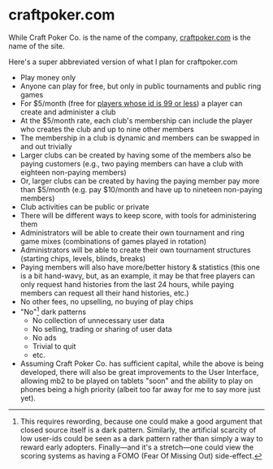 # craftpoker.com

While Craft Poker Co. is the name of the company,
[craftpoker.com](https://craftpoker.com) is the name of the site.

Here's a super abbreviated version of what I plan for craftpoker.com
* Play money only
* Anyone can play for free, but only in public tournaments and public ring games
* For $5/month (free for [players whose id is 99 or less](https://github.com/ctm/mb2-doc/issues/579#issuecomment-1552163018)) a player can create and administer a club
* At the $5/month rate, each club's membership can include the player who creates the club and up to nine other members
* The membership in a club is dynamic and members can be swapped in and out trivially
* Larger clubs can be created by having some of the members also be paying customers (e.g., two paying members can have a club with eighteen non-paying members)
* Or, larger clubs can be created by having the paying member pay more than $5/month (e.g. pay $10/month and have up to nineteen non-paying members)
* Club activities can be public or private
* There will be different ways to keep score, with tools for administering them
* Administrators will be able to create their own tournament and ring game mixes (combinations of games played in rotation)
* Administrators will be able to create their own tournament structures (starting chips, levels, blinds, breaks)
* Paying members will also have more/better history & statistics (this one is a bit hand-wavy, but, as an example, it may be that free players can only request hand histories from the last 24 hours, while paying members can request all their hand histories, etc.)
* No other fees, no upselling, no buying of play chips
* "No"[^1] dark patterns
  * No collection of unnecessary user data
  * No selling, trading or sharing of user data
  * No ads
  * Trivial to quit
  * etc.
* Assuming Craft Poker Co. has sufficient capital, while the above is being developed, there will also be great improvements to the User Interface, allowing mb2 to be played on tablets "soon" and the ability to play on phones being a high priority (albeit too far away for me to say more just yet).

[^1]: This requires rewording, because one could make a good argument
that closed source itself is a dark pattern. Similarly, the artificial
scarcity of low user-ids could be seen as a dark pattern rather than
simply a way to reward early adopters. Finally&mdash;and it's a
stretch&mdash;one could view the scoring systems as having a FOMO
(Fear Of Missing Out) side-effect.
